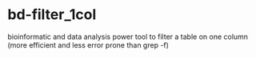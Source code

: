 # bd-filter_1col
bioinformatic and data analysis power tool to filter a table on one column (more efficient and less error prone than grep -f)

